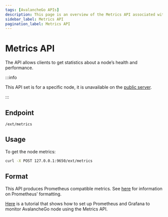 ```yaml
---
tags: [AvalancheGo APIs]
description: This page is an overview of the Metrics API associated with AvalancheGo.
sidebar_label: Metrics API
pagination_label: Metrics API
---
```


# Metrics API

The API allows clients to get statistics about a node’s health and performance.

:::info

This API set is for a specific node, it is unavailable on the [public server](/tooling/rpc-providers.md).

:::

## Endpoint

```text
/ext/metrics
```

## Usage

To get the node metrics:

```sh
curl -X POST 127.0.0.1:9650/ext/metrics
```

## Format

This API produces Prometheus compatible metrics. See
[here](https://github.com/prometheus/docs/blob/master/content/docs/instrumenting/exposition_formats.md)
for information on Prometheus’ formatting.

[Here](/nodes/maintain/setting-up-node-monitoring) is a tutorial that
shows how to set up Prometheus and Grafana to monitor AvalancheGo node using the
Metrics API.
